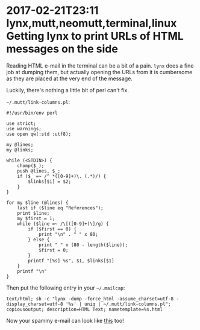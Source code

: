 2017-02-21T23:11 lynx,mutt,neomutt,terminal,linux
Getting lynx to print URLs of HTML messages on the side
========================================

Reading HTML e-mail in the terminal can be a bit of a pain. `lynx` does a fine
job at dumping them, but actually opening the URLs from it is cumbersome as
they are placed at the very end of the message.

Luckily, there's nothing a little bit of perl can't fix.

`~/.mutt/link-columns.pl`:

    #!/usr/bin/env perl

    use strict;
    use warnings;
    use open qw(:std :utf8);

    my @lines;
    my @links;

    while (<STDIN>) {
        chomp($_);
        push @lines, $_;
        if ($_ =~ /^ *([0-9]+)\. (.*)/) {
            $links[$1] = $2;
        }
    }

    for my $line (@lines) {
        last if ($line eq "References");
        print $line;
        my $first = 1;
        while ($line =~ /\[([0-9]+)\]/g) {
            if ($first == 0) {
                print "\n" . " " x 80;
            } else {
                print " " x (80 - length($line));
                $first = 0;
            }
            printf "[%s] %s", $1, $links[$1]
        }
        printf "\n"
    }

Then put the following entry in your `~/.mailcap`:

    text/html; sh -c "lynx -dump -force_html -assume_charset=utf-8 -display_charset=utf-8 '%s' | uniq | ~/.mutt/link-columns.pl"; copiousoutput; description=HTML Text; nametemplate=%s.html

Now your spammy e-mail can look like [this](/opt/mutt-lynx-urls-on-side.png) too!
